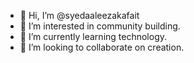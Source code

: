- 👋 Hi, I’m @syedaaleezakafait
- 👀 I’m interested in community building.
- 🌱 I’m currently learning technology.
- 💞️ I’m looking to collaborate on creation.


<!---
syedaaleezakafait/syedaaleezakafait is a ✨ special ✨ repository because its `README.md` (this file) appears on your GitHub profile.
You can click the Preview link to take a look at your changes.
--->
